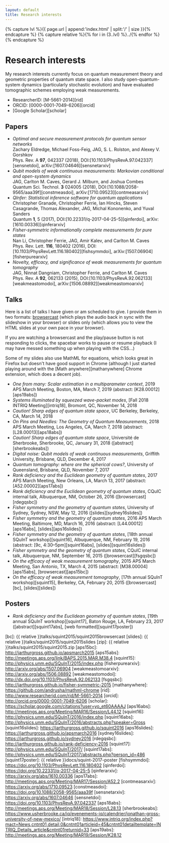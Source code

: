 ```yaml
---
layout: default
title: Research interests
---
```


{% capture lvl %}{{ page.url | append:'index.html' | split:'/' | size }}{% endcapture %}
{% capture relative %}{% for i in (3..lvl) %}../{% endfor %}{% endcapture %}

# Research interests

My research interests currently focus on quantum measurement theory and
geometric properties of quantum state space. I also study
open-quantum-system dynamics (particularly stochastic evolution) and have
evaluated tomographic schemes employing weak measurements.

* ResearcherID: [M-5661-2014][rid]
* ORCID: [0000-0001-7049-6206][orcid]
* [Google Scholar][scholar]

## Papers

* *Optimal and secure measurement protocols for quantum sensor networks*  
  Zachary Eldredge, Michael Foss-Feig, JAG, S. L. Rolston, and Alexey V.
  Gorshkov  
  Phys. Rev. A **97**, 042337 (2018),
  DOI:[10.1103/PhysRevA.97.042337][sensnetdoi],
  arXiv:[1607.04646][sensnetarxiv]
* *Qubit models of weak continuous measurements: Markovian conditional and
  open-system dynamics*  
  JAG, Carlton M. Caves, Gerard J. Milburn, and Joshua
  Combes  
  Quantum Sci. Technol. **3** 024005 (2018),
  DOI:[10.1088/2058-9565/aaa39f][constmeasdoi],
  arXiv:[1710.09523][contmeasarxiv]
* *QInfer: Statistical inference software for quantum applications*  
  Christopher Granade, Christopher Ferrie, Ian Hincks, Steven Casagrande,
  Thomas Alexander, JAG, Michal Kononenko, and Yuval Sanders  
  Quantum **1**, 5 (2017), DOI:[10.22331/q-2017-04-25-5][qinferdoi],
  arXiv:[1610.00336][qinferarxiv]
* *Fisher-symmetric informationally complete measurements for pure states*  
  Nan Li, Christopher Ferrie, JAG, Amir Kalev, and Carlton M. Caves  
  Phys. Rev. Lett. **116**, 180402 (2016),
  DOI:[10.1103/PhysRevLett.116.180402][fishsymmdoi],
  arXiv:[1507.06904][fisherpurearxiv]
* *Novelty, efficacy, and significance of weak measurements for quantum
  tomography*  
  JAG, Ninnat Dangniam, Christopher Ferrie, and Carlton M. Caves  
  Phys. Rev. A **92**, 062133 (2015),
  DOI:[10.1103/PhysRevA.92.062133][weakmeastomodoi],
  arXiv:[1506.08892][weakmeastomoarxiv]

## Talks

Here is a list of talks I have given or am scheduled to give. I provide them in
two formats: [browsercast][browsercast] (which plays the audio back in sync
with the slideshow in your browser) or slides only (which allows you to view
the HTML slides at your own pace in your browser).

If you are watching a browsercast and the play/pause button is not responding to
clicks, the spacebar works to pause or resume playback (I may have messed
something up when playing with the CSS...)

Some of my slides also use MathML for equations, which looks great in Firefox
but doesn't have good support in Chrome (although I just started playing around
with the [Math anywhere][mathanywhere] Chrome extension, which does a decent
job).

* *One from many: Scalar estimation in a multiparameter context*, 2019 APS
  March Meeting, Boston, MA, March 7, 2019 (abstract: [K28.00012][aps19abs])
* *Systems illuminated by squeezed wave-packet modes*,
  [Fall 2018 INTRIQ Meeting][intriq18], Bromont, QC, November 14, 2018
* *Caution! Sharp edges of quantum state space*, UC Berkeley, Berkeley, CA,
  March 14, 2018
* *On Pins and Needles: The Geometry of Quantum Measurements*, 2018 APS March
  Meeting, Los Angeles, CA, March 7, 2018 (abstract: [L28.00013][aps18abs])
* *Caution! Sharp edges of quantum state space*, Université de Sherbrooke,
  Sherbrooke, QC, January 31, 2018 ([abstract][sherbrookeabs])
* *Digital noise: Qubit models of weak continuous measurements*, Griffith
  University, Brisbane, QLD, December 4, 2017
* *Quantum tomography: where are the spherical cows?*, University of
  Queensland, Brisbane, QLD, November 7, 2017
* *Rank deficiency and the Euclidean geometry of quantum states*, 2017 APS
  March Meeting, New Orleans, LA, March 13, 2017 (abstract:
  [A52.00002][aps17abs])
* *Rank deficiency and the Euclidean geometry of quantum states*, CQuIC
  internal talk, Albuquerque, NM, October 26, 2016 ([browsercast][rdegqsbc])
* *Fisher symmetry and the geometry of quantum states*, University of Sydney,
  Sydney, NSW, May 12, 2016 ([slides][sydney16slides])
* *Fisher symmetry and the geometry of quantum states*, 2016 APS March Meeting,
  Baltimore, MD, March 16, 2016 (abstract: [L44.00012][aps16abs],
  [slides][aps16slides])
* *Fisher symmetry and the geometry of quantum states*,
  [18th annual SQuInT workshop][squint16], Albuquerque, NM, February 19, 2016
  (abstract: [9c, 4:30&ndash;5pm][squint16abs], [slides][squint16slides])
* *Fisher symmetry and the geometry of quantum states*, CQuIC internal talk,
  Albuquerque, NM, September 16, 2015 ([browsercast][fsgqsbc])
* *On the efficacy of weak measurement tomography*, 2015 APS March Meeting, San
  Antonio, TX, March 4, 2015 (abstract: [M38.00004][aps15abs],
  [browsercast][aps15bc])
* *On the efficacy of weak measurement tomography*,
  [17th annual SQuInT workshop][squint15],
  Berkeley, CA, February 20, 2015 ([browsercast][bc], [slides][slides])

## Posters

* *Rank deficiency and the Euclidean geometry of quantum states*,
  [19th annual SQuInT workshop][squint17], Baton Rouge, LA, February 23, 2017
  ([abstract][squint17abs], [web formatted][squint17poster])

[browsercast]: https://github.com/ReDEnergy/Browsercast
[png]: http://www.libpng.org/pub/png/
[svg]: http://www.w3.org/Graphics/SVG/
[bc]: {{ relative }}talks/squint2015/squint2015browsercast
[slides]: {{ relative }}talks/squint2015/squint2015slides
[zip]: {{ relative }}talks/squint2015/squint2015.zip
[aps15bc]: http://jarthurgross.github.io/apsmarch2015
[aps15abs]: http://meetings.aps.org/link/BAPS.2015.MAR.M38.4
[squint15]: http://physics.unm.edu/SQuInT/2015/index.php
[fisherpurearxiv]: http://arxiv.org/abs/1507.06904
[weakmeastomoarxiv]: http://arxiv.org/abs/1506.08892
[weakmeastomodoi]: http://dx.doi.org/10.1103/PhysRevA.92.062133
[fsgqsbc]: http://jarthurgross.github.io/fisher-symmetric-2015
[mathanywhere]: https://github.com/andrusha/mathml-chrome
[rid]: http://www.researcherid.com/rid/M-5661-2014
[orcid]: http://orcid.org/0000-0001-7049-6206
[scholar]: https://scholar.google.com/citations?user=yo_et60AAAAJ
[aps16abs]: http://meetings.aps.org/Meeting/MAR16/Session/L44.12
[squint16]: http://physics.unm.edu/SQuInT/2016/index.php
[squint16abs]: http://physics.unm.edu/SQuInT/2016/abstracts.php?speaker=Gross
[squint16slides]: https://jarthurgross.github.io/squint2016
[aps16slides]: https://jarthurgross.github.io/apsmarch2016
[sydney16slides]: https://jarthurgross.github.io/sydney2016
[rdegqsbc]: http://jarthurgross.github.io/rank-deficiency-2016
[squint17]: http://physics.unm.edu/SQuInT/2017/
[squint17abs]: http://physics.unm.edu/SQuInT/2017/abstracts.php?person_id=486
[squint17poster]: {{ relative }}docs/squint-2017-poster
[fishsymmdoi]: https://doi.org/10.1103/PhysRevLett.116.180402
[qinferdoi]: https://doi.org/10.22331/q-2017-04-25-5
[qinferarxiv]: https://arxiv.org/abs/1610.00336
[aps17abs]: http://meetings.aps.org/Meeting/MAR17/Session/A52.2
[contmeasarxiv]: https://arxiv.org/abs/1710.09523
[constmeasdoi]: https://doi.org/10.1088/2058-9565/aaa39f
[sensnetarxiv]: https://arxiv.org/abs/1607.04646
[sensnetdoi]: https://doi.org/10.1103/PhysRevA.97.042337
[aps18abs]: http://meetings.aps.org/Meeting/MAR18/Session/L28.13
[sherbrookeabs]: https://www.usherbrooke.ca/iq/evenements-iq/calendrier/jonathan-gross-university-of-new-mexico/
[intriq18]: https://www.intriq.org/index.php?mact=News,cntnt01,detail,0&cntnt01articleid=45&cntnt01detailtemplate=INTRIQ_Details_article&cntnt01returnid=33
[aps19abs]: http://meetings.aps.org/Meeting/MAR19/Session/K28.12
